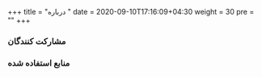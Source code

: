 +++
title = "درباره "
date =  2020-09-10T17:16:09+04:30
weight = 30
pre = "<i class='fa fa-info' ></i>"
+++

### مشارکت کنندگان

### منابع استفاده شده

